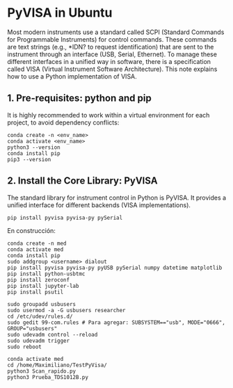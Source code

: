 # PyVISA in Ubuntu 

Most modern instruments use a standard called SCPI (Standard Commands for Programmable Instruments) for control commands. These commands are text strings (e.g., *IDN? to request identification) that are sent to the instrument through an interface (USB, Serial, Ethernet).
To manage these different interfaces in a unified way in software, there is a specification called VISA (Virtual Instrument Software Architecture). This note explains how to use a Python implementation of VISA.

## 1. Pre-requisites: python and pip
It is highly recommended to work within a virtual environment for each project, to avoid dependency conflicts:

```
conda create -n <env_name>
conda activate <env_name>
python3 --version
conda install pip
pip3 --version
```

## 2. Install the Core Library: PyVISA
The standard library for instrument control in Python is PyVISA. It provides a unified interface for different backends (VISA implementations). 

```
pip install pyvisa pyvisa-py pySerial
```

En construcción:

```
conda create -n med
conda activate med
conda install pip
sudo addgroup <username> dialout
pip install pyvisa pyvisa-py pyUSB pySerial numpy datetime matplotlib
pip install python-usbtmc
pip install zeroconf
pip install jupyter-lab
pip install psutil

sudo groupadd usbusers
sudo usermod -a -G usbusers researcher
cd /etc/udev/rules.d/
sudo gedit 99-com.rules # Para agregar: SUBSYSTEM=="usb", MODE="0666", GROUP="usbusers"
sudo udevadm control --reload
sudo udevadm trigger
sudo reboot

conda activate med
cd /home/Maximiliano/TestPyVisa/
python3 Scan_rapido.py 
python3 Prueba_TDS1012B.py 
```
